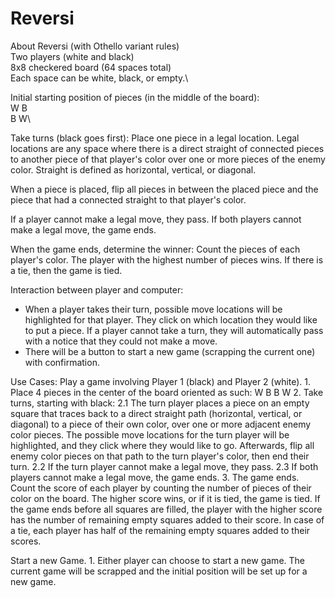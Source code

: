 # Reversi

About Reversi (with Othello variant rules)\
Two players (white and black)\
8x8 checkered board (64 spaces total)\
Each space can be white, black, or empty.\

Initial starting position of pieces (in the middle of the board):\
  W B\
  B W\

Take turns (black goes first):
  Place one piece in a legal location.
    Legal locations are any space where there is a direct straight of connected
    pieces to another piece of that player's color over one or more pieces of
    the enemy color.
    Straight is defined as horizontal, vertical, or diagonal.

  When a piece is placed, flip all pieces in between the placed piece and the
  piece that had a connected straight to that player's color.

  If a player cannot make a legal move, they pass.  If both players cannot make
  a legal move, the game ends.

When the game ends, determine the winner:
  Count the pieces of each player's color.  The player with the highest number
  of pieces wins.  If there is a tie, then the game is tied.

Interaction between player and computer:
  - When a player takes their turn, possible move locations will be highlighted
  for that player.  They click on which location they would like to put a
  piece.  If a player cannot take a turn, they will automatically pass with a
  notice that they could not make a move.
  - There will be a button to start a new game (scrapping the current one) with
  confirmation.

Use Cases:
  Play a game involving Player 1 (black) and Player 2 (white).
    1. Place 4 pieces in the center of the board oriented as such:
      W B
      B W
    2. Take turns, starting with black:
      2.1 The turn player places a piece on an empty square that traces back
      to a direct straight path (horizontal, vertical, or diagonal) to a piece
      of their own color, over one or more adjacent enemy color pieces.  The
      possible move locations for the turn player will be highlighted, and they
      click where they would like to go.  Afterwards, flip all enemy color
      pieces on that path to the turn player's color, then end their turn.
      2.2 If the turn player cannot make a legal move, they pass.
      2.3 If both players cannot make a legal move, the game ends.
    3. The game ends.  Count the score of each player by counting the number of
    pieces of their color on the board.  The higher score wins, or if it is
    tied, the game is tied. If the game ends before all squares are filled, the
    player with the higher score has the number of remaining empty squares
    added to their score. In case of a tie, each player has half of the remaining
    empty squares added to their scores.

  Start a new Game.
    1. Either player can choose to start a new game.  The current game will
    be scrapped and the initial position will be set up for a new game.
